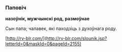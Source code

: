 ### Паповіч
**назоўнік, мужчынскі род, размоўнае**

Сын папа; чалавек, які паходзіць з духоўнага роду.

<a rel="author">[http://rv-blr.com/](http://rv-blr.com/slounik.jsp?letterId=0&maskId=0&pageId=2155)</a>
